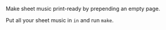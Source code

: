 Make sheet music print-ready by prepending an empty page.

Put all your sheet music in `in` and run `make`.
